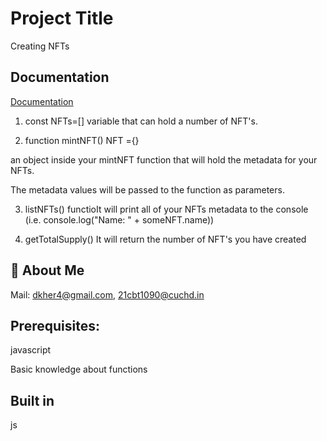 
# Project Title

Creating NFTs


## Documentation

[Documentation](https://linktodocumentation)

1. const NFTs=[]
 variable that can hold a number of NFT's. 

2. function mintNFT()
NFT ={}

 an object inside your mintNFT function that will hold the metadata for your NFTs. 

   The metadata values will be passed to the function as parameters. 

3. listNFTs() 
functioIt will print all of your NFTs metadata to the console
 (i.e. console.log("Name: " + someNFT.name))
 
4. getTotalSupply() 
It will return the number of NFT's you have created
## 🚀 About Me
Mail: dkher4@gmail.com,
      21cbt1090@cuchd.in


## Prerequisites:

javascript

Basic knowledge about functions


## Built in

js
